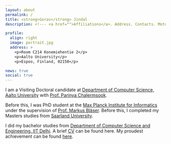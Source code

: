 ```yaml
---
layout: about
permalink: /
title: <strong>Gorav</strong> Jindal
description: <!--- <a href="">Affiliations</a>. Address. Contacts. Moto. Etc. -->

profile:
  align: right
  image: portrait.jpg
  address: >
    <p>Room C214 Konemiehentie 2</p>
    <p>Aalto University</p>
    <p>Espoo, Finland, 02150</p>

news: true
social: true
---
```


 I am a Visiting Doctoral candidate at [Department of Computer Science, Aalto University](https://www.aalto.fi/department-of-computer-science) with [Prof. Parinya Chalermsook](https://sites.google.com/site/parinyachalermsook/home).

 Before this,  I was PhD student at the [Max Planck Institute for Informatics](https://www.mpi-inf.mpg.de/departments/algorithms-complexity/) under the supervision of [Prof. Markus Bläser](https://www-cc.cs.uni-saarland.de/mblaeser/).    Before this, I completed my Masters studies from [Saarland University](https://www-cc.cs.uni-saarland.de/). 

 I did my bachelor studies from [Department of Computer Science and Engineering, IIT Delhi](http://www.cse.iitd.ernet.in/). A brief [CV](https://goravjindal.github.io/cv/) can be found here. My proudest achievement can be found [here](https://www.strava.com/activities/1109380107).


